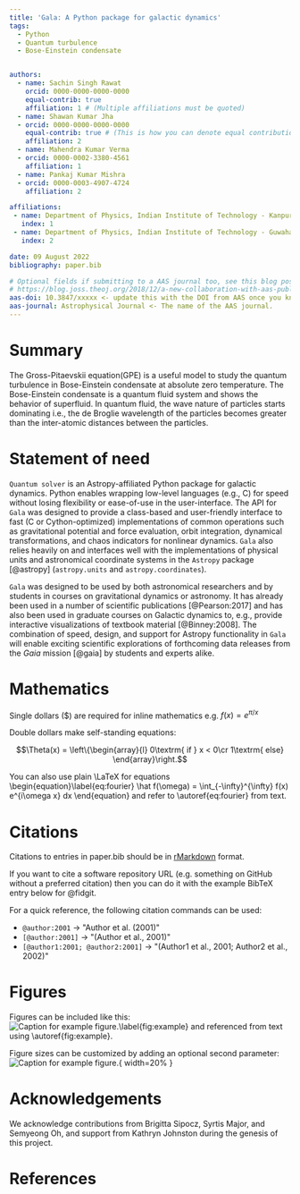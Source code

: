 ```yaml
---
title: 'Gala: A Python package for galactic dynamics'
tags:
  - Python
  - Quantum turbulence
  - Bose-Einstein condensate


authors:
  - name: Sachin Singh Rawat
    orcid: 0000-0000-0000-0000
    equal-contrib: true
    affiliation: 1 # (Multiple affiliations must be quoted)
  - name: Shawan Kumar Jha
  - orcid: 0000-0000-0000-0000
    equal-contrib: true # (This is how you can denote equal contributions between multiple authors)
    affiliation: 2
  - name: Mahendra Kumar Verma
  - orcid: 0000-0002-3380-4561
    affiliation: 1
  - name: Pankaj Kumar Mishra
  - orcid: 0000-0003-4907-4724
    affiliation: 2

affiliations:
 - name: Department of Physics, Indian Institute of Technology - Kanpur, Uttar Pradesh - 208016, India
   index: 1
 - name: Department of Physics, Indian Institute of Technology - Guwahati, Asam - 781039, India
   index: 2

date: 09 August 2022
bibliography: paper.bib

# Optional fields if submitting to a AAS journal too, see this blog post:
# https://blog.joss.theoj.org/2018/12/a-new-collaboration-with-aas-publishing
aas-doi: 10.3847/xxxxx <- update this with the DOI from AAS once you know it.
aas-journal: Astrophysical Journal <- The name of the AAS journal.
---
```


# Summary
The Gross-Pitaevskii equation(GPE) is a useful model to study the quantum turbulence in Bose-Einstein condensate at absolute zero temperature.
The Bose-Einstein condensate is a quantum fluid system and shows the behavior of superfluid. In quantum fluid, the wave nature of particles starts dominating i.e., the de Broglie wavelength of the particles becomes greater than the inter-atomic distances between the particles. 



# Statement of need

`Quantum solver` is an Astropy-affiliated Python package for galactic dynamics. Python
enables wrapping low-level languages (e.g., C) for speed without losing
flexibility or ease-of-use in the user-interface. The API for `Gala` was
designed to provide a class-based and user-friendly interface to fast (C or
Cython-optimized) implementations of common operations such as gravitational
potential and force evaluation, orbit integration, dynamical transformations,
and chaos indicators for nonlinear dynamics. `Gala` also relies heavily on and
interfaces well with the implementations of physical units and astronomical
coordinate systems in the `Astropy` package [@astropy] (`astropy.units` and
`astropy.coordinates`).

`Gala` was designed to be used by both astronomical researchers and by
students in courses on gravitational dynamics or astronomy. It has already been
used in a number of scientific publications [@Pearson:2017] and has also been
used in graduate courses on Galactic dynamics to, e.g., provide interactive
visualizations of textbook material [@Binney:2008]. The combination of speed,
design, and support for Astropy functionality in `Gala` will enable exciting
scientific explorations of forthcoming data releases from the *Gaia* mission
[@gaia] by students and experts alike.

# Mathematics

Single dollars ($) are required for inline mathematics e.g. $f(x) = e^{\pi/x}$

Double dollars make self-standing equations:

$$\Theta(x) = \left\{\begin{array}{l}
0\textrm{ if } x < 0\cr
1\textrm{ else}
\end{array}\right.$$

You can also use plain \LaTeX for equations
\begin{equation}\label{eq:fourier}
\hat f(\omega) = \int_{-\infty}^{\infty} f(x) e^{i\omega x} dx
\end{equation}
and refer to \autoref{eq:fourier} from text.

# Citations

Citations to entries in paper.bib should be in
[rMarkdown](http://rmarkdown.rstudio.com/authoring_bibliographies_and_citations.html)
format.

If you want to cite a software repository URL (e.g. something on GitHub without a preferred
citation) then you can do it with the example BibTeX entry below for @fidgit.

For a quick reference, the following citation commands can be used:
- `@author:2001`  ->  "Author et al. (2001)"
- `[@author:2001]` -> "(Author et al., 2001)"
- `[@author1:2001; @author2:2001]` -> "(Author1 et al., 2001; Author2 et al., 2002)"

# Figures

Figures can be included like this:
![Caption for example figure.\label{fig:example}](figure.png)
and referenced from text using \autoref{fig:example}.

Figure sizes can be customized by adding an optional second parameter:
![Caption for example figure.](figure.png){ width=20% }

# Acknowledgements

We acknowledge contributions from Brigitta Sipocz, Syrtis Major, and Semyeong
Oh, and support from Kathryn Johnston during the genesis of this project.

# References

